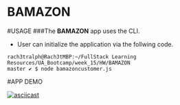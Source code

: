# BAMAZON


#USAGE
###The **BAMAZON** app uses the CLI.

- User can initialize the application via the follwing code.
```
rach3tralph@Rach3tMBP:~/FullStack Learning Resources/UA_Bootcamp/week_15/HW/BAMAZON
master ✔ $ node bamazoncustomer.js

```

#APP DEMO 

[![asciicast](https://asciinema.org/a/WtsVS1sn49GW9UmqKuZvHmEsE.png)](https://asciinema.org/a/WtsVS1sn49GW9UmqKuZvHmEsE)
